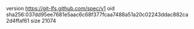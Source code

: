 version https://git-lfs.github.com/spec/v1
oid sha256:037dd95ee7681e5aac6c68f377fcaa7488a51a20c02243ddac882ca2d4ffaf61
size 21074
